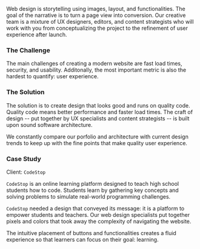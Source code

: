 Web design is storytelling using images, layout, and functionalities. The goal of the narrative is to turn a page view into conversion. Our creative team is a mixture of UX designers, editors, and content strategists who will work with you from conceptualizing the project to the refinement of user experience after launch. 

### The Challenge

The main challenges of creating a modern website are fast load times, security, and usability. Additonally, the most important metric is also the hardest to quantify: user experience.

### The Solution

The solution is to create design that looks good and runs on quality code. Quality code means better performance and faster load times. The craft of design -- put together by UX specialists and content strategists -- is built upon sound software architecture.

We constantly compare our porfolio and architecture with current design trends to keep up with the fine points that make quality user experience.

### Case Study

Client: `CodeStop`

`CodeStop` is an online learning platform designed to teach high school students how to code. Students learn by gathering key concepts and solving problems to simulate real-world programming challenges.

`CodeStop` needed a design that conveyed its message: it is a platform to empower students and teachers. Our web design specialists put together pixels and colors that took away the complexity of navigating the website.

The intuitive placement of buttons and functionalities creates a fluid experience so that learners can focus on their goal: learning.